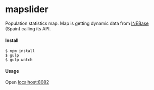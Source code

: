 # mapslider
Population statistics map.
Map is getting dynamic data from [INEBase](http://ine.es/) (Spain) calling its API.

#### Install
```
$ npm install
$ gulp
$ gulp watch
```
#### Usage
Open [localhost:8082](http://localhost:8082/)
